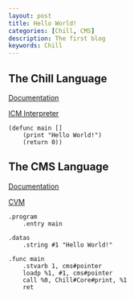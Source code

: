 ```yaml
---
layout: post
title: Hello World!
categories: [Chill, CMS]
description: The first blog
keywords: Chill
---
```


## The Chill Language

[Documentation](https://github.com/Chill-Language/Chill-Documentation)

[ICM Interpreter](https://github.com/Chill-Language/ICM)

```
(defunc main []
	(print "Hello World!")
	(return 0))
```

## The CMS Language

[Documentation](https://github.com/CVM-Projects/CMS-Documentation)

[CVM](https://github.com/CVM-Projects/CVM)

```
.program
	.entry main

.datas
	.string #1 "Hello World!"

.func main
	.stvarb 1, cms#pointer
	loadp %1, #1, cms#pointer
	call %0, Chill#Core#print, %1
	ret
```
